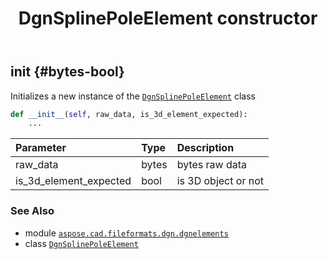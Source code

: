 ﻿---
title: DgnSplinePoleElement constructor
second_title: Aspose.CAD for Python via .NET API References
description: 
type: docs
weight: 10
url: /aspose.cad.fileformats.dgn.dgnelements/dgnsplinepoleelement/__init__/
is_root: false
---

## __init__ {#bytes-bool}

Initializes a new instance of the [`DgnSplinePoleElement`](/cad/python-net/aspose.cad.fileformats.dgn.dgnelements/dgnsplinepoleelement) class



```python
def __init__(self, raw_data, is_3d_element_expected):
    ...
```


| Parameter | Type | Description |
| :- | :- | :- |
| raw_data | bytes | bytes raw data |
| is_3d_element_expected | bool | is 3D object or not |



### See Also
* module [`aspose.cad.fileformats.dgn.dgnelements`](../../)
* class [`DgnSplinePoleElement`](/cad/python-net/aspose.cad.fileformats.dgn.dgnelements/dgnsplinepoleelement)
